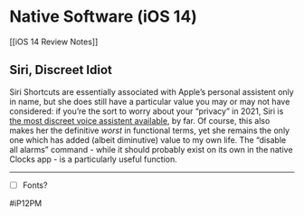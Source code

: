 # Native Software (iOS 14)
[[iOS 14 Review Notes]]
## Siri, Discreet Idiot
Siri Shortcuts are essentially associated with Apple’s personal assistent only in name, but she does still have a particular value you may or may not have considered: if you’re the sort to worry about your “privacy” in 2021, Siri is [the most discreet voice assistent available](https://www.theverge.com/2019/8/29/20837077/apple-siri-privacy-opt-out-voice-human-grading-review), by far. Of course, this also makes her the definitive *worst* in functional terms, yet she remains the only one which has added (albeit diminutive) value to my own life. The “disable all alarms” command - while it should probably exist on its own in the native Clocks app - is a particularly useful function. 
- - - -
- [ ] Fonts?

#iP12PM